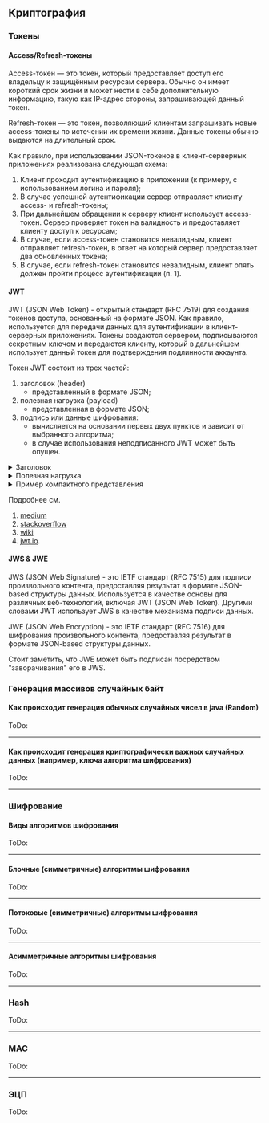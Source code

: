 ## Криптография

### Токены

#### Access/Refresh-токены
Access-токен — это токен, который предоставляет доступ его владельцу к защищённым ресурсам сервера. 
Обычно он имеет короткий срок жизни и может нести в себе дополнительную информацию, такую как IP-адрес стороны, запрашивающей данный токен.

Refresh-токен — это токен, позволяющий клиентам запрашивать новые access-токены по истечении их времени жизни. 
Данные токены обычно выдаются на длительный срок.

Как правило, при использовании JSON-токенов в клиент-серверных приложениях реализована следующая схема:

1) Клиент проходит аутентификацию в приложении (к примеру, с использованием логина и пароля);
2) В случае успешной аутентификации сервер отправляет клиенту access- и refresh-токены;
3) При дальнейшем обращении к серверу клиент использует access-токен. Сервер проверяет токен на валидность и предоставляет клиенту доступ к ресурсам;
4) В случае, если access-токен становится невалидным, клиент отправляет refresh-токен, в ответ на который сервер предоставляет два обновлённых токена;
5) В случае, если refresh-токен становится невалидным, клиент опять должен пройти процесс аутентификации (п. 1).

#### JWT
JWT (JSON Web Token) - открытый стандарт (RFC 7519) для создания токенов доступа, основанный на формате JSON. 
Как правило, используется для передачи данных для аутентификации в клиент-серверных приложениях. 
Токены создаются сервером, подписываются секретным ключом и передаются клиенту, который в дальнейшем использует 
данный токен для подтверждения подлинности аккаунта.

Токен JWT состоит из трех частей:
1) заголовок (header)
   - представленный в формате JSON;
2) полезная нагрузка (payload)
   - представленная в формате JSON;
3) подпись или данные шифрования:
   - вычисляется на основании первых двух пунктов и зависит от выбранного алгоритма;
   - в случае использования неподписанного JWT может быть опущен.

<details><summary markdown="span">Заголовок</summary>

Обязательный ключ здесь только один:
1) alg: алгоритм, используемый для подписи/шифрования (в случае неподписанного JWT используется значение «none»).

Необязательные ключи:
1) typ: тип токена (type). Используется в случае, когда токены смешиваются с другими объектами, имеющими JOSE заголовки.
   Должно иметь значение «JWT».
2) cty: тип содержимого (content type). Если в токене помимо зарегистрированных служебных ключей есть пользовательские, 
   то данный ключ не должен присутствовать. В противном случае должно иметь значение «JWT»

</details>

<details><summary markdown="span">Полезная нагрузка</summary>

В данной секции указывается пользовательская информация (например, имя пользователя и уровень его доступа), 
а также могут быть использованы некоторые служебные ключи. Все они являются необязательными:
1) iss: чувствительная к регистру строка или URI, которая является уникальным идентификатором стороны, 
   генерирующей токен (issuer).
2) sub: чувствительная к регистру строка или URI, которая является уникальным идентификатором стороны, 
   о которой содержится информация в данном токене (subject).
   Значения с этим ключом должны быть уникальны в контексте стороны, генерирующей JWT.
3) aud: массив чувствительных к регистру строк или URI, являющийся списком получателей данного токена.
   Когда принимающая сторона получает JWT с данным ключом, она должна проверить наличие себя в получателях - иначе проигнорировать токен (audience).
4) exp: время в формате Unix Time, определяющее момент, когда токен станет невалидным (expiration).
5) nbf: в противоположность ключу exp, это время в формате Unix Time, определяющее момент, когда токен станет валидным (not before).
6) jti: строка, определяющая уникальный идентификатор данного токена (JWT ID).
7) iat: время в формате Unix Time, определяющее момент, когда токен был создан. iat и nbf могут не совпадать, например,
   если токен был создан раньше, чем время, когда он должен стать валидным (issued at).

</details>

<details><summary markdown="span">Пример компактного представления</summary>

Токены могут быть перекодированы в компактное представление: к заголовку и
полезной нагрузке применяется алгоритм кодирования Base64-URL, после чего добавляется подпись и
все три элемента разделяются точками (`.`).

К примеру, для заголовка и полезной нагрузки, которые выглядят следующим образом:
```json
{
  "alg": "HS512",
  "typ": "JWT"
}
{
  "sub": "12345",
  "name": "John Gold",
  "admin": true
}
```

Получим следующее компактное представление (переводы строки добавлены для наглядности):
```
eyJhbGciOiJIUzUxMiIsInR5cCI6IkpXVCJ9.
eyJzdWIiOiIxMjM0NSIsIm5hbWUiOiJKb2huIEdvbGQiLCJhZG1pbiI6dHJ1ZX0K.
LIHjWCBORSWMEibq-tnT8ue_deUqZx1K0XxCOXZRrBI
```

</details>

Подробнее см.
1) [medium](https://medium.com/@goynikhil/what-is-jwt-jws-jwe-and-jwk-when-we-should-use-which-token-in-our-business-applications-74ae91f7c96b)
2) [stackoverflow](https://stackoverflow.com/questions/27640930/what-is-the-difference-between-json-web-signature-jws-and-json-web-token-jwt)
3) [wiki](https://ru.wikipedia.org/wiki/JSON_Web_Token)
4) [jwt.io](https://jwt.io/).

#### JWS & JWE

JWS (JSON Web Signature) - это IETF стандарт (RFC 7515) для подписи произвольного контента,
предоставляя результат в формате JSON-based структуры данных.
Используется в качестве основы для различных веб-технологий, включая JWT (JSON Web Token).
Другими словами JWT использует JWS в качестве механизма подписи данных.

JWE (JSON Web Encryption) - это IETF стандарт (RFC 7516) для шифрования произвольного контента,
предоставляя результат в формате JSON-based структуры данных.

Стоит заметить, что JWE может быть подписан посредством "заворачивания" его в JWS.

### Генерация массивов случайных байт

#### Как происходит генерация обычных случайных чисел в java (Random)

ToDo:

---

#### Как происходит генерация криптографически важных случайных данных (например, ключа алгоритма шифрования)

ToDo:

---

### Шифрование

#### Виды алгоритмов шифрования

ToDo:

---

#### Блочные (симметричные) алгоритмы шифрования

ToDo:

---

#### Потоковые (симметричные) алгоритмы шифрования

ToDo:

---

#### Асимметричные алгоритмы шифрования

ToDo:

---

### Hash

ToDo:

---

### MAC

ToDo:

---

### ЭЦП

ToDo: